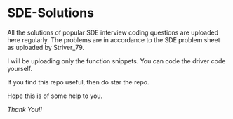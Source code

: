 # SDE-Solutions

All the solutions of popular SDE interview coding questions are uploaded here regularly. The problems are in accordance to the SDE problem sheet as uploaded by Striver_79.

I will be uploading only the function snippets. You can code the driver code yourself.

If you find this repo useful, then do star the repo. 

Hope this is of some help to you.

*Thank You!!*

